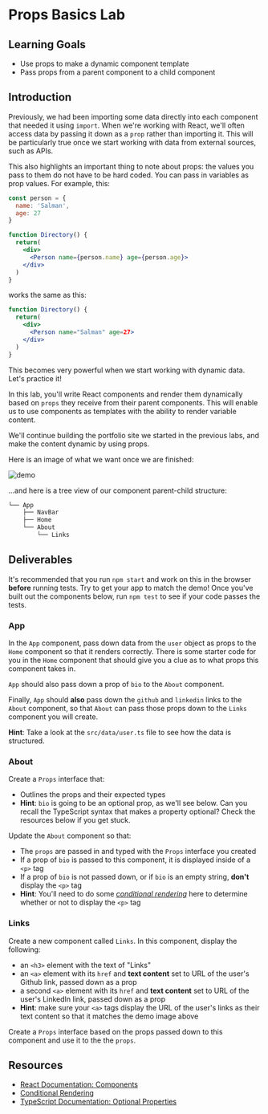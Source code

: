# Props Basics Lab

## Learning Goals

- Use props to make a dynamic component template
- Pass props from a parent component to a child component

## Introduction

Previously, we had been importing some data directly into each component that
needed it using `import`. When we're working with React, we'll often access data
by passing it down as a `prop` rather than importing it. This will be
particularly true once we start working with data from external sources, such as
APIs.

This also highlights an important thing to note about props: the values you pass 
to them do not have to be hard coded. You can pass in variables as prop values. 
For example, this: 

```jsx
const person = {
  name: 'Salman',
  age: 27
}

function Directory() {
  return(
    <div>
      <Person name={person.name} age={person.age}>
    </div>
  )
}
```

works the same as this: 

```jsx
function Directory() {
  return(
    <div>
      <Person name="Salman" age=27>
    </div>
  )
}
```

This becomes very powerful when we start working with dynamic data. Let's practice 
it!

In this lab, you'll write React components and render them dynamically based on
`props` they receive from their parent components. This will enable us to use
components as templates with the ability to render variable content.

We'll continue building the portfolio site we started in the previous labs, and
make the content dynamic by using props.

Here is an image of what we want once we are finished:

![demo](https://curriculum-content.s3.amazonaws.com/phase-2/phase-2-hooks-props-basics-lab/demo.png)

...and here is a tree view of our component parent-child structure:

```txt
└── App
    ├── NavBar
    ├── Home
    └── About
        └── Links
```

## Deliverables

It's recommended that you run `npm start` and work on this in the browser
**before** running tests. Try to get your app to match the demo! Once you've
built out the components below, run `npm test` to see if your code passes the 
tests.

### App

In the `App` component, pass down data from the `user` object as props to the
`Home` component so that it renders correctly. There is some starter code for
you in the `Home` component that should give you a clue as to what props this
component takes in.

`App` should also pass down a prop of `bio` to the `About` component.

Finally, `App` should **also** pass down the `github` and `linkedin` links to
the `About` component, so that `About` can pass those props down to the `Links`
component you will create.

**Hint**: Take a look at the `src/data/user.ts` file to see how the data is 
structured.

### About

Create a `Props` interface that:

- Outlines the props and their expected types 
- **Hint**: `bio` is going to be an optional prop, as we'll see below. Can you
recall the TypeScript syntax that makes a property optional? Check the resources
below if you get stuck.

Update the `About` component so that:

- The `props` are passed in and typed with the `Props` interface you created
- If a prop of `bio` is passed to this component, it is displayed inside of a
  `<p>` tag
- If a prop of `bio` is not passed down, or if `bio` is an empty string,
  **don't** display the `<p>` tag
- **Hint**: You'll need to do some [_conditional
  rendering_][conditional rendering] here to determine whether or not to display
  the `<p>` tag

### Links

Create a new component called `Links`. In this component, display the following:

- an `<h3>` element with the text of "Links"
- an `<a>` element with its `href` and **text content** set to URL of the user's
  Github link, passed down as a prop
- a second `<a>` element with its `href` and **text content** set to URL of the
  user's LinkedIn link, passed down as a prop
- **Hint**: make sure your `<a>` tags display the URL of the user's links as
  their text content so that it matches the demo image above

Create a `Props` interface based on the props passed down to this component and
use it to the the `props`. 

## Resources

- [React Documentation: Components](https://reactjs.org/docs/react-component.html)
- [Conditional Rendering][conditional rendering]
- [TypeScript Documentation: Optional Properties][optional properties]

[conditional rendering]: https://reactjs.org/docs/conditional-rendering.html
[optional properties]: (https://www.typescriptlang.org/docs/handbook/2/objects.html#optional-properties)